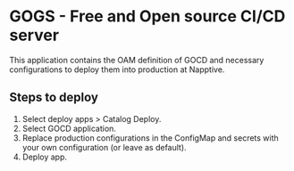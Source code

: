 # GOGS - Free and Open source CI/CD server

This application contains the OAM definition of GOCD and necessary configurations to deploy them into production at Napptive.

## Steps to deploy

1. Select deploy apps > Catalog Deploy.
2. Select GOCD application.
3. Replace production configurations in the ConfigMap and secrets with your own configuration (or leave as default).
4. Deploy app.
